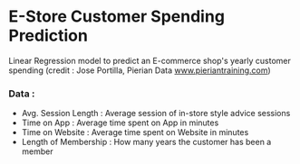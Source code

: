 # E-Store Customer Spending Prediction
Linear Regression model to predict an E-commerce shop's yearly customer spending
(credit : Jose Portilla, Pierian Data www.pieriantraining.com)

### Data :
* Avg. Session Length : Average session of in-store style advice sessions
* Time on App : Average time spent on App in minutes
* Time on Website : Average time spent on Website in minutes
* Length of Membership : How many years the customer has been a member